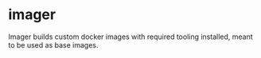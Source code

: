 # imager
Imager builds custom docker images with required tooling installed, meant to be used as base images.
